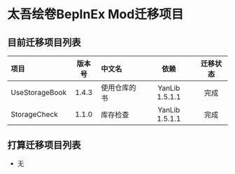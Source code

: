 # 太吾绘卷BepInEx Mod迁移项目

## 目前迁移项目列表
| 项目 | 版本号 | 中文名 | 依赖 | 迁移状态 |
| :--- | :---: | :--- | :---: | :---: |
| UseStorageBook | 1.4.3 | 使用仓库的书 | YanLib 1.5.1.1 | 完成 |
| StorageCheck | 1.1.0 | 库存检查 | YanLib 1.5.1.1 | 完成 |

## 打算迁移项目列表
- 无
